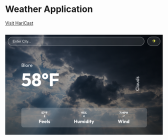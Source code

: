 # Weather Application
[Visit HariCast](https://haricast.netlify.app/)

## ![UI](public/images/UI-Screenshot.png)
